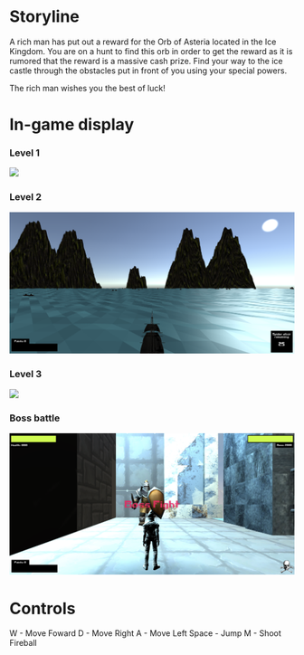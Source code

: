 # Storyline
A rich man has put out a reward for the Orb of Asteria located in the Ice Kingdom. You are on a hunt to find this orb 
in order to get the reward as it is rumored that the reward is a massive cash prize. Find your way to the ice castle through the obstacles put in front of you using your special powers. 

The rich man wishes you the best of luck!

# In-game display

### Level 1

![](displayAssets/level1.png)

### Level 2

![](displayAssets/level2.png)

### Level 3

![](displayAssets/level3.png)

### Boss battle

![](displayAssets/bossBattle.png)

# Controls
W - Move Foward
D - Move Right
A - Move Left
Space - Jump 
M - Shoot Fireball
